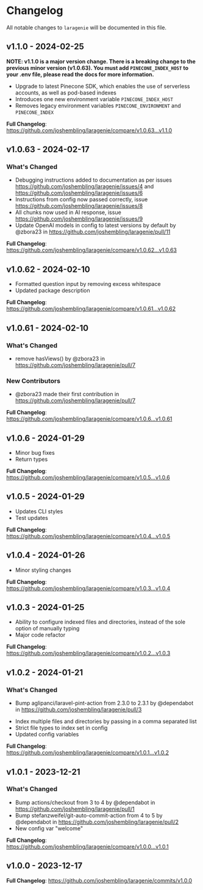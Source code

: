 # Changelog

All notable changes to `laragenie` will be documented in this file.

## v1.1.0 - 2024-02-25

**NOTE: v1.1.0 is a major version change. There is a breaking change to the previous minor version (v1.0.63). You must add `PINECONE_INDEX_HOST` to your .env file, please read the docs for more information.**

- Upgrade to latest Pinecone SDK, which enables the use of serverless accounts, as well as pod-based indexes
- Introduces one new environment variable `PINECONE_INDEX_HOST`
- Removes legacy environment variables `PINECONE_ENVIRONMENT` and `PINECONE_INDEX`

**Full Changelog**: https://github.com/joshembling/laragenie/compare/v1.0.63...v1.1.0

## v1.0.63 - 2024-02-17

### What's Changed

- Debugging instructions added to documentation as per issues https://github.com/joshembling/laragenie/issues/4 and https://github.com/joshembling/laragenie/issues/6
- Instructions from config now passed correctly, issue https://github.com/joshembling/laragenie/issues/8
- All chunks now used in AI response, issue https://github.com/joshembling/laragenie/issues/9
- Update OpenAI models in config to latest versions by default by @zbora23 in https://github.com/joshembling/laragenie/pull/11

**Full Changelog**: https://github.com/joshembling/laragenie/compare/v1.0.62...v1.0.63

## v1.0.62 - 2024-02-10

- Formatted question input by removing excess whitespace
- Updated package description

**Full Changelog**: https://github.com/joshembling/laragenie/compare/v1.0.61...v1.0.62

## v1.0.61 - 2024-02-10

### What's Changed

* remove hasViews() by @zbora23 in https://github.com/joshembling/laragenie/pull/7

### New Contributors

* @zbora23 made their first contribution in https://github.com/joshembling/laragenie/pull/7

**Full Changelog**: https://github.com/joshembling/laragenie/compare/v1.0.6...v1.0.61

## v1.0.6 - 2024-01-29

- Minor bug fixes
- Return types

**Full Changelog**: https://github.com/joshembling/laragenie/compare/v1.0.5...v1.0.6

## v1.0.5 - 2024-01-29

- Updates CLI styles
- Test updates

**Full Changelog**: https://github.com/joshembling/laragenie/compare/v1.0.4...v1.0.5

## v1.0.4 - 2024-01-26

- Minor styling changes

**Full Changelog**: https://github.com/joshembling/laragenie/compare/v1.0.3...v1.0.4

## v1.0.3 - 2024-01-25

- Ability to configure indexed files and directories, instead of the sole option of manually typing
- Major code refactor

**Full Changelog**: https://github.com/joshembling/laragenie/compare/v1.0.2...v1.0.3

## v1.0.2 - 2024-01-21

### What's Changed

* Bump aglipanci/laravel-pint-action from 2.3.0 to 2.3.1 by @dependabot in https://github.com/joshembling/laragenie/pull/3

- Index multiple files and directories by passing in a comma separated list
- Strict file types to index set in config
- Updated config variables

**Full Changelog**: https://github.com/joshembling/laragenie/compare/v1.0.1...v1.0.2

## v1.0.1 - 2023-12-21

### What's Changed

* Bump actions/checkout from 3 to 4 by @dependabot in https://github.com/joshembling/laragenie/pull/1
* Bump stefanzweifel/git-auto-commit-action from 4 to 5 by @dependabot in https://github.com/joshembling/laragenie/pull/2
* New config var "welcome"

**Full Changelog**: https://github.com/joshembling/laragenie/compare/v1.0.0...v1.0.1

## v1.0.0 - 2023-12-17

**Full Changelog**: https://github.com/joshembling/laragenie/commits/v1.0.0
